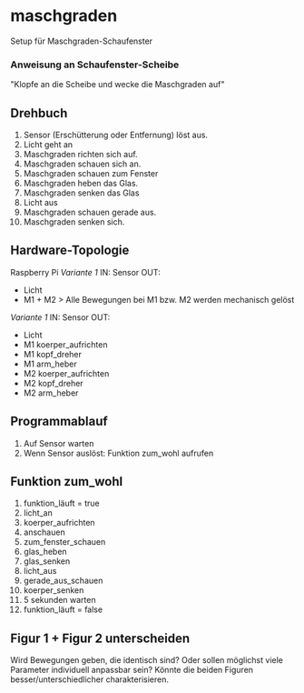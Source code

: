# maschgraden
Setup für Maschgraden-Schaufenster

### Anweisung an Schaufenster-Scheibe
"Klopfe an die Scheibe und wecke die Maschgraden auf"

## Drehbuch
1. Sensor (Erschütterung oder Entfernung) löst aus.
2. Licht geht an
4. Maschgraden richten sich auf.
5. Maschgraden schauen sich an.
6. Maschgraden schauen zum Fenster
7. Maschgraden heben das Glas.
9. Maschgraden senken das Glas
10. Licht aus
11. Maschgraden schauen gerade aus.
13. Maschgraden senken sich.

## Hardware-Topologie
Raspberry Pi
*Variante 1*
IN: Sensor
OUT:
- Licht
- M1 + M2 > Alle Bewegungen bei M1 bzw. M2 werden mechanisch gelöst

*Variante 1*
IN: Sensor
OUT:
- Licht
- M1 koerper_aufrichten
- M1 kopf_dreher
- M1 arm_heber
- M2 koerper_aufrichten
- M2 kopf_dreher
- M2 arm_heber



## Programmablauf
1. Auf Sensor warten
2. Wenn Sensor auslöst: Funktion zum_wohl aufrufen

## Funktion zum_wohl
1. funktion_läuft = true
2. licht_an
3. koerper_aufrichten 
4. anschauen 
5. zum_fenster_schauen 
6. glas_heben 
7. glas_senken 
8. licht_aus 
9. gerade_aus_schauen 
10. koerper_senken 
11. 5 sekunden warten
12. funktion_läuft = false

## Figur 1 + Figur 2 unterscheiden
Wird Bewegungen geben, die identisch sind?
Oder sollen möglichst viele Parameter individuell anpassbar sein?
Könnte die beiden Figuren besser/unterschiedlicher charakterisieren.

